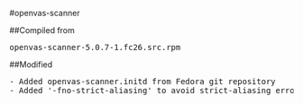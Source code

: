 #openvas-scanner

##Compiled from
<pre>openvas-scanner-5.0.7-1.fc26.src.rpm</pre>

##Modified
<pre>
- Added openvas-scanner.initd from Fedora git repository
- Added '-fno-strict-aliasing' to avoid strict-aliasing errors
</pre>
